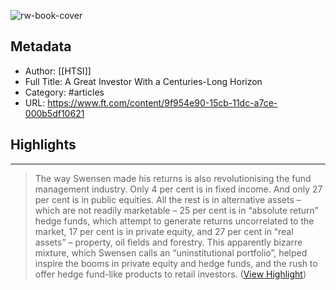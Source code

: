 ![rw-book-cover](https://readwise-assets.s3.amazonaws.com/static/images/article0.00998d930354.png)

## Metadata
- Author: [[HTSI]]
- Full Title: A Great Investor With a Centuries-Long Horizon
- Category: #articles
- URL: https://www.ft.com/content/9f954e90-15cb-11dc-a7ce-000b5df10621

## Highlights
***

> The way Swensen made his returns is also revolutionising the fund management industry.
> Only 4 per cent is in fixed income. And only 27 per cent is in public equities.
> All the rest is in alternative assets – which are not readily marketable – 25 per cent is in “absolute return” hedge funds, which attempt to generate returns uncorrelated to the market, 17 per cent is in private equity, and 27 per cent in “real assets” – property, oil fields and forestry.
> This apparently bizarre mixture, which Swensen calls an “uninstitutional portfolio”, helped inspire the booms in private equity and hedge funds, and the rush to offer hedge fund-like products to retail investors. ([View Highlight](https://instapaper.com/read/1420468570/16683779))

